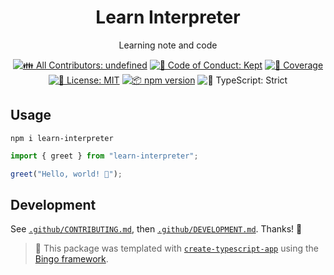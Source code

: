 <h1 align="center">Learn Interpreter</h1>

<p align="center">Learning note and code</p>

<p align="center">
	<!-- prettier-ignore-start -->
	<!-- ALL-CONTRIBUTORS-BADGE:START - Do not remove or modify this section -->
	<a href="#contributors" target="_blank"><img alt="👪 All Contributors: undefined" src="https://img.shields.io/badge/%F0%9F%91%AA_all_contributors-undefined-21bb42.svg" /></a>
<!-- ALL-CONTRIBUTORS-BADGE:END -->
	<!-- prettier-ignore-end -->
	<a href="https://github.com//learn-interpreter/blob/main/.github/CODE_OF_CONDUCT.md" target="_blank"><img alt="🤝 Code of Conduct: Kept" src="https://img.shields.io/badge/%F0%9F%A4%9D_code_of_conduct-kept-21bb42" /></a>
	<a href="https://codecov.io/gh//learn-interpreter" target="_blank"><img alt="🧪 Coverage" src="https://img.shields.io/codecov/c/github//learn-interpreter?label=%F0%9F%A7%AA%20coverage" /></a>
	<a href="https://github.com//learn-interpreter/blob/main/LICENSE.md" target="_blank"><img alt="📝 License: MIT" src="https://img.shields.io/badge/%F0%9F%93%9D_license-MIT-21bb42.svg" /></a>
	<a href="http://npmjs.com/package/learn-interpreter" target="_blank"><img alt="📦 npm version" src="https://img.shields.io/npm/v/learn-interpreter?color=21bb42&label=%F0%9F%93%A6%20npm" /></a>
	<img alt="💪 TypeScript: Strict" src="https://img.shields.io/badge/%F0%9F%92%AA_typescript-strict-21bb42.svg" />
</p>

## Usage

```shell
npm i learn-interpreter
```
```ts
import { greet } from "learn-interpreter";

greet("Hello, world! 💖");
```

## Development

See [`.github/CONTRIBUTING.md`](./.github/CONTRIBUTING.md), then [`.github/DEVELOPMENT.md`](./.github/DEVELOPMENT.md).
Thanks! 💖


<!-- You can remove this notice if you don't want it 🙂 no worries! -->

> 💝 This package was templated with [`create-typescript-app`](https://github.com/JoshuaKGoldberg/create-typescript-app) using the [Bingo framework](https://create.bingo).